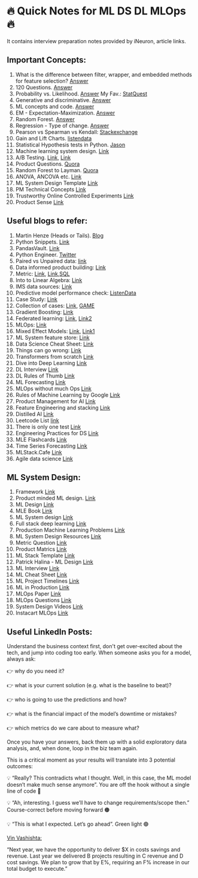 # 🔥 Quick Notes for ML DS DL MLOps 🔥
It contains interview preparation notes provided by iNeuron, article links.

## Important Concepts:

1. What is the difference between filter, wrapper, and embedded methods for feature selection? [Answer](https://sebastianraschka.com/faq/docs/feature_sele_categories.html)
2. 120 Questions. [Answer](https://towardsdatascience.com/120-data-scientist-interview-questions-and-answers-you-should-know-in-2021-b2faf7de8f3e)
3. Probability vs. Likelihood. [Answer](https://stats.stackexchange.com/questions/2641/what-is-the-difference-between-likelihood-and-probability#2647)
   My Fav.: [StatQuest](https://www.youtube.com/watch?v=pYxNSUDSFH4)
4. Generative and discriminative. [Answer](https://stackoverflow.com/questions/879432/what-is-the-difference-between-a-generative-and-a-discriminative-algorithm)
5. ML concepts and code. [Answer](https://ml-cheatsheet.readthedocs.io/en/latest/linear_regression.html)
6. EM - Expectation-Maximization. [Answer](Expectation-Maximization)
7. Random Forest. [Answer](https://www.youtube.com/watch?v=J4Wdy0Wc_xQ) 
8. Regression - Type of change. [Answer](https://web.stanford.edu/~mrosenfe/soc_meth_proj3/soc_180B_regression_whatchanges.htm)
9. Pearson vs Spearman vs Kendall: [Stackexchange](https://datascience.stackexchange.com/questions/64260/pearson-vs-spearman-vs-kendall)
10. Gain and Lift Charts. [listendata](https://www.listendata.com/2014/08/excel-template-gain-and-lift-charts.html)
11. Statistical Hypothesis tests in Python. [Jason](https://machinelearningmastery.com/statistical-hypothesis-tests-in-python-cheat-sheet/)
12. Machine learning system design. [Link](https://huyenchip.com/machine-learning-systems-design/toc.html)
13. A/B Testing. [Link](https://nancyyanyu.github.io/posts/17c5bb19/), [Link](https://www.youtube.com/watch?v=DUNk4GPZ9bw&ab_channel=DataInterview)
14. Product Questions. [Quora](https://www.quora.com/profile/Teng-Lu-1/answers)
15. Random Forest to Layman. [Quora](https://www.quora.com/How-does-randomization-in-a-random-forest-work)
16. ANOVA, ANCOVA etc. [Link](http://www.statsmakemecry.com/smmctheblog/stats-soup-anova-ancova-manova-mancova)
17. ML System Design Template [Link](https://www.mle-interviews.com/ml-design-template)
18. PM Technical Concepts [Link](https://divyacohen.medium.com/how-to-prepare-for-googles-product-management-technical-round-when-you-are-not-technical-474de3ee01b3)
19. Trustworthy Online Controlled Experiments [Link](https://www.amazon.com/gp/product/1108724264/ref=as_li_tl?ie=UTF8&tag=rdy-20&camp=1789&creative=9325&linkCode=as2&creativeASIN=1108724264&linkId=ec7f21541818587686159b0d44e4f63d)
20. Product Sense [Link](https://prodbee.com/index.html)

## Useful blogs to refer:

1. Martin Henze (Heads or Tails). [Blog](https://heads0rtai1s.github.io/2020/11/05/r-python-dplyr-pandas/)
2. Python Snippets. [Link](https://github.com/dushyantkhosla/python-snippets)
3. PandasVault. [Link](https://github.com/firmai/pandasvault#shift-columns-to-front)
4. Python Engineer. [Twitter](https://twitter.com/python_engineer)
5. Paired vs Unpaired data: [link](https://socratic.org/questions/what-is-a-paired-and-unpaired-t-test-what-are-the-differences)
6. Data informed product building: [Link](https://medium.com/sequoia-capital/data-informed-product-building-1e509a5c4112)
7. Metric: [Link](https://productlessons.substack.com/p/what-to-do-when-your-metrics-dip), [Link](https://igotanoffer.com/blogs/product-manager/product-metric-interview-questions),[SQL](https://quip.com/2gwZArKuWk7W)
8. Into to Linear Algebra: [Link](https://pabloinsente.github.io/intro-linear-algebra)
9. IMS data sources: [Link](https://csimarket.com/stocks/segments.php?code=RX)
10. Predictive model performance check: [ListenData](https://www.listendata.com/2015/01/model-performance-in-logistic-regression.html)
11. Case Study: [Link](https://hackingthecaseinterview.thinkific.com/pages/market-entry-case-interview)
12.  Collection of cases: [Link](https://hackingthecaseinterview.thinkific.com/pages/articles), [GAME](https://hackernoon.com/metrics-game-framework-5e3dce1be8ac)
13.  Gradient Boosting: [Link](https://www.youtube.com/watch?v=3CC4N4z3GJc&ab_channel=StatQuestwithJoshStarmer)
14.  Federated learning: [Link](https://www.quora.com/What-is-federated-learning), [Link2](https://federated.withgoogle.com/)
15.  MLOps: [Link](https://github.com/GokuMohandas/madewithml)
16.  Mixed Effect Models: [Link](https://towardsdatascience.com/how-linear-mixed-model-works-350950a82911), [Link1](https://medium.com/analytics-vidhya/introduction-to-mixed-models-208f012aa865)
17.  ML System feature store: [Link](https://medium.com/data-for-ai/comprehensive-and-comparative-list-of-feature-store-architectures-for-data-scientists-and-big-data-86ea8c4d853b)
18.  Data Science Cheat Sheet: [Link](https://www.theinsaneapp.com/2020/12/machine-learning-and-data-science-cheat-sheets-pdf.html)
19.  Things can go wrong: [Link](https://towardsdatascience.com/51-things-that-can-go-wrong-in-a-real-world-ml-project-c36678065a75)
20.  Transformers from scratch [Link](https://e2eml.school/transformers.html)
21.  Dive into Deep Learning [Link](https://d2l.ai/chapter_preface/index.html)
22.  DL Interview [Link](https://arxiv.org/ftp/arxiv/papers/2201/2201.00650.pdf)
23.  DL Rules of Thumb [Link](https://jeffmacaluso.github.io/post/DeepLearningRulesOfThumb/)
24.  ML Forecasting [Link](https://towardsdatascience.com/ml-time-series-forecasting-the-right-way-cbf3678845ff)
25.  MLOps without much Ops [Link](https://towardsdatascience.com/mlops-without-much-ops-d17f502f76e8)
26.  Rules of Machine Learning by Google [Link](https://developers.google.com/machine-learning/guides/rules-of-ml)
27.  Product Management for AI [Link](https://www.oreilly.com/radar/product-management-for-ai/)
28.  Feature Engineering and stacking [Link](https://www.kaggle.com/code/solegalli/feature-engineering-and-model-stacking/notebook)
29.  Distilled AI [Link](https://aman.ai/cs229/)
30.  Leetcode List [link](https://aman.ai/code/)
31.  There is only one test [Link](https://towardsdatascience.com/data-scientists-need-to-know-just-one-statistical-test-3115b2ff26fd)
32.  Engineering Practices for DS [Link](https://valohai.com/engineering-practices-ebook/)
33.  MLE Flashcards [Link](https://github.com/b7leung/MLE-Flashcards)
34.  Time Series Forecasting [Link](https://github.com/KishManani/DataTalksClub2022/blob/main/Feature%20engineering%20for%20time%20series%20forecasting%20DataTalksClub.pdf)
35. MLStack.Cafe [Link](https://www.mlstack.cafe/)
36. Agile data science [Link](https://towardsdatascience.com/my-best-tips-for-agile-data-science-research-b40365cc979d)

## ML System Design:

1. Framework [Link](https://leetcode.com/discuss/interview-question/system-design/566057/machine-learning-system-design-a-framework-for-the-interview-day)
2. Product minded ML design. [Link](https://www.youtube.com/watch?v=Hv54e-9XnZ0&ab_channel=AssociationforComputingMachinery%28ACM%29)
3. ML Design [Link](https://github.com/khangich/machine-learning-interview/blob/master/design.md)
4. MLE Book [Link](http://www.mlebook.com/wiki/doku.php)
5. ML System design [Link](https://becominghuman.ai/machine-learning-system-design-f2f4018f2f8)
6. Full stack deep learning [Link](https://fall2019.fullstackdeeplearning.com/)
7. Production Machine Learning Problems [Link](https://static.googleusercontent.com/media/research.google.com/en//pubs/archive/46178.pdf)
8. ML System Design Resources [Link](https://www.teamblind.com/post/Machine-learning-engineering-and-ML-systems-design-resources-master-list-gWY7ZUTT)
9. Metric Question [Link](https://medium.com/datainterview/principles-and-frameworks-of-product-metrics-youtube-case-study-ff63257a82d3)
10. Product Matrics [Link](https://medium.com/datainterview/principles-and-frameworks-of-product-metrics-youtube-case-study-ff63257a82d3)
11. ML Stack Template [Link](https://ml-ops.org/content/state-of-mlops)
12. Patrick Halina - ML Design [Link](http://patrickhalina.com/posts/ml-systems-design-interview-guide/)
13. ML Interview [Link](https://github.com/alirezadir/machine-learning-interview-enlightener)
14. ML Cheat Sheet [Link](https://sites.google.com/view/datascience-cheat-sheets/machine-learning_1)
15. ML Project Timelines [Link](https://docs.google.com/document/d/1D-M6nxeLnIaFufS-u2Ymp45AYB9eEmVHZno7G2F545U/edit)
16. ML in Production [Link](https://mlinproduction.com/)
17. MLOps Paper [Link](https://arxiv.org/ftp/arxiv/papers/2205/2205.02302.pdf)
18. MLOps Questions [Link](https://hashdork.com/top-mlops-interview-questions/)
19. System Design Videos [Link](https://www.youtube.com/c/ByteByteGo/videos)
20. Instacart MLOps [Link](https://tech.instacart.com/lessons-learned-the-journey-to-real-time-machine-learning-at-instacart-942f3a656af3)

## Useful LinkedIn Posts:

Understand the business context first, don't get over-excited about the tech, and jump into coding too early. 
When someone asks you for a model, always ask:

👉 why do you need it? 

👉 what is your current solution (e.g. what is the baseline to beat)?

👉 who is going to use the predictions and how?

👉 what is the financial impact of the model’s downtime or mistakes?

👉 which metrics do we care about to measure what?

Once you have your answers, back them up with a solid exploratory data analysis, and, when done, loop in the biz team again.


This is a critical moment as your results will translate into 3 potential outcomes:

💡 “Really? This contradicts what I thought. Well, in this case, the ML model doesn’t make much sense anymore”. You are off the hook without a single line of code 🔴

💡 “Ah, interesting. I guess we’ll have to change requirements/scope then.” Course-correct before moving forward 🟠

💡 “This is what I expected. Let’s go ahead”. Green light 🟢


[Vin Vashishta:](https://www.linkedin.com/in/vineetvashishta/)

“Next year, we have the opportunity to deliver $X in costs savings and revenue.
Last year we delivered B projects resulting in C revenue and D cost savings.
We plan to grow that by E%, requiring an F% increase in our total budget to execute.”
